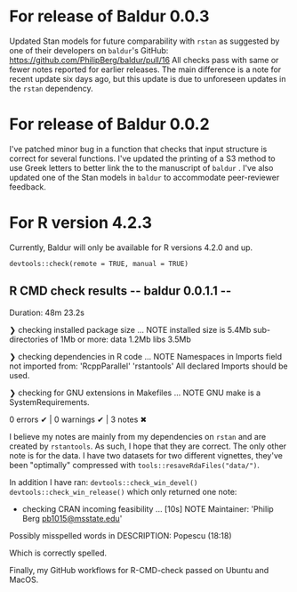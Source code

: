 # For release of Baldur 0.0.3
Updated Stan models for future comparability with `rstan` as suggested by one of their developers on `baldur`'s GitHub:
https://github.com/PhilipBerg/baldur/pull/16
All checks pass with same or fewer notes reported for earlier releases.
The main difference is a note for recent update six days ago, but this update is due to unforeseen updates in the `rstan` dependency.


# For release of Baldur 0.0.2
I've patched minor bug in a function that checks that input structure is correct for several functions.
I've updated the printing of a S3 method to use Greek letters to better link the to the manuscript of `baldur` .
I've also updated one of the Stan models in `baldur` to accommodate peer-reviewer feedback.


# For R version 4.2.3
Currently, Baldur will only be available for R versions 4.2.0 and up.

`devtools::check(remote = TRUE, manual = TRUE)`
## R CMD check results -- baldur 0.0.1.1 --
Duration: 48m 23.2s

❯ checking installed package size ... NOTE
    installed size is  5.4Mb
    sub-directories of 1Mb or more:
      data   1.2Mb
      libs   3.5Mb

❯ checking dependencies in R code ... NOTE
  Namespaces in Imports field not imported from:
    'RcppParallel' 'rstantools'
    All declared Imports should be used.

❯ checking for GNU extensions in Makefiles ... NOTE
  GNU make is a SystemRequirements.

0 errors ✔ | 0 warnings ✔ | 3 notes ✖


I believe my notes are mainly from my dependencies on `rstan` and are created by `rstantools`.
As such, I hope that they are correct. The only other note is for the data.
I have two datasets for two different vignettes, they've been "optimally" compressed with `tools::resaveRdaFiles("data/")`.

In addition I have ran:
`devtools::check_win_devel()`
`devtools::check_win_release()`
which only returned one note:

* checking CRAN incoming feasibility ... [10s] NOTE
Maintainer: 'Philip Berg <pb1015@msstate.edu>'

Possibly misspelled words in DESCRIPTION:
  Popescu (18:18)
    
Which is correctly spelled.

Finally, my GitHub workflows for R-CMD-check passed on Ubuntu and MacOS.

